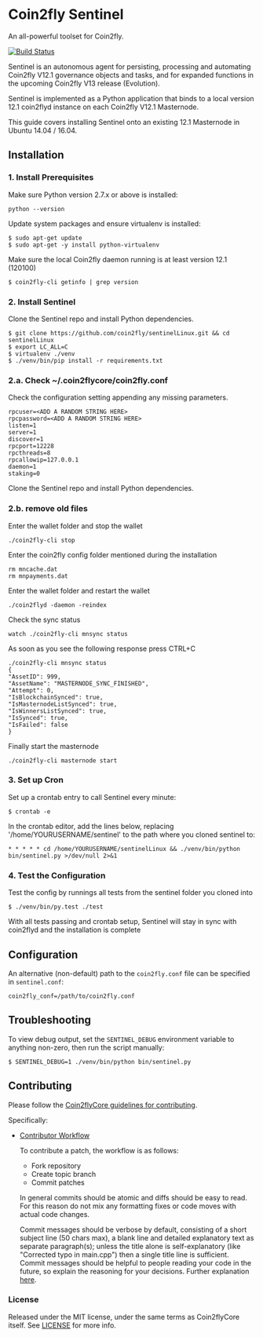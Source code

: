 # Coin2fly Sentinel

An all-powerful toolset for Coin2fly.

[![Build Status](https://travis-ci.org/coin2flypay/sentinel.svg?branch=master)](https://travis-ci.org/coin2flypay/sentinel)

Sentinel is an autonomous agent for persisting, processing and automating Coin2fly V12.1 governance objects and tasks, and for expanded functions in the upcoming Coin2fly V13 release (Evolution).

Sentinel is implemented as a Python application that binds to a local version 12.1 coin2flyd instance on each Coin2fly V12.1 Masternode.

This guide covers installing Sentinel onto an existing 12.1 Masternode in Ubuntu 14.04 / 16.04.

## Installation

### 1. Install Prerequisites

Make sure Python version 2.7.x or above is installed:

    python --version

Update system packages and ensure virtualenv is installed:

    $ sudo apt-get update
    $ sudo apt-get -y install python-virtualenv

Make sure the local Coin2fly daemon running is at least version 12.1 (120100)

    $ coin2fly-cli getinfo | grep version

### 2. Install Sentinel

Clone the Sentinel repo and install Python dependencies.

    $ git clone https://github.com/coin2fly/sentinelLinux.git && cd sentinelLinux
    $ export LC_ALL=C
    $ virtualenv ./venv
    $ ./venv/bin/pip install -r requirements.txt
    

### 2.a. Check ~/.coin2flycore/coin2fly.conf

Check the configuration setting appending any missing parameters.

    rpcuser=<ADD A RANDOM STRING HERE>
    rpcpassword=<ADD A RANDOM STRING HERE>
    listen=1
    server=1
    discover=1
    rpcport=12228
    rpcthreads=8
    rpcallowip=127.0.0.1
    daemon=1
    staking=0


Clone the Sentinel repo and install Python dependencies.    


### 2.b. remove old files
Enter the wallet folder and stop the wallet

    ./coin2fly-cli stop 
    
Enter the coin2fly config folder mentioned during the installation
    
    rm mncache.dat
    rm mnpayments.dat
    
Enter the wallet folder and restart the wallet 

    ./coin2flyd -daemon -reindex
    
Check the sync status

    watch ./coin2fly-cli mnsync status

As soon as you see the following response press CTRL+C

    ./coin2fly-cli mnsync status
    {
    "AssetID": 999,
    "AssetName": "MASTERNODE_SYNC_FINISHED",
    "Attempt": 0,
    "IsBlockchainSynced": true,
    "IsMasternodeListSynced": true,
    "IsWinnersListSynced": true,
    "IsSynced": true,
    "IsFailed": false
    }

Finally start the masternode

    ./coin2fly-cli masternode start


### 3. Set up Cron

Set up a crontab entry to call Sentinel every minute:

    $ crontab -e

In the crontab editor, add the lines below, replacing '/home/YOURUSERNAME/sentinel' to the path where you cloned sentinel to:

    * * * * * cd /home/YOURUSERNAME/sentinelLinux && ./venv/bin/python bin/sentinel.py >/dev/null 2>&1

### 4. Test the Configuration

Test the config by runnings all tests from the sentinel folder you cloned into

    $ ./venv/bin/py.test ./test

With all tests passing and crontab setup, Sentinel will stay in sync with coin2flyd and the installation is complete

## Configuration

An alternative (non-default) path to the `coin2fly.conf` file can be specified in `sentinel.conf`:

    coin2fly_conf=/path/to/coin2fly.conf

## Troubleshooting

To view debug output, set the `SENTINEL_DEBUG` environment variable to anything non-zero, then run the script manually:

    $ SENTINEL_DEBUG=1 ./venv/bin/python bin/sentinel.py

## Contributing

Please follow the [Coin2flyCore guidelines for contributing](https://github.com/coin2flypay/coin2fly/blob/v0.12.1.x/CONTRIBUTING.md).

Specifically:

* [Contributor Workflow](https://github.com/coin2flypay/coin2fly/blob/v0.12.1.x/CONTRIBUTING.md#contributor-workflow)

    To contribute a patch, the workflow is as follows:

    * Fork repository
    * Create topic branch
    * Commit patches

    In general commits should be atomic and diffs should be easy to read. For this reason do not mix any formatting fixes or code moves with actual code changes.

    Commit messages should be verbose by default, consisting of a short subject line (50 chars max), a blank line and detailed explanatory text as separate paragraph(s); unless the title alone is self-explanatory (like "Corrected typo in main.cpp") then a single title line is sufficient. Commit messages should be helpful to people reading your code in the future, so explain the reasoning for your decisions. Further explanation [here](http://chris.beams.io/posts/git-commit/).

### License

Released under the MIT license, under the same terms as Coin2flyCore itself. See [LICENSE](LICENSE) for more info.
